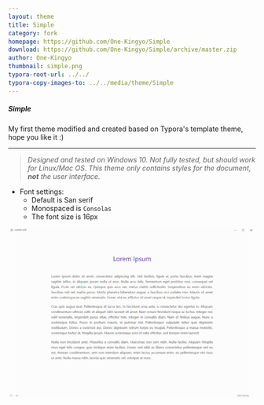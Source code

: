 ```yaml
---
layout: theme
title: Simple
category: fork
homepage: https://github.com/One-Kingyo/Simple
download: https://github.com/One-Kingyo/Simple/archive/master.zip
author: One-Kingyo
thumbnail: simple.png
typora-root-url: ../../
typora-copy-images-to: ../../media/theme/Simple
---
```


##### Simple
My first theme modified and created based on Typora's template theme, hope you like it :)


----

> *Designed and tested on Windows 10. Not fully tested, but should work for Linux/Mac OS. This theme only contains styles for the document, **not** the user interface.*


* Font settings:
  * Default is San serif
  * Monospaced is `Consolas`
  * The font size is 16px

![One](/media/theme/simple/simple.png)

